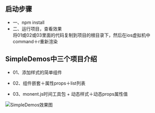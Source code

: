 
## 启动步骤

* 一、npm install
* 二、运行项目，查看效果 <br/>
将01或02或03里面的代码复制到项目的根目录下，然后在ios虚拟机中command＋r重新渲染

## SimpleDemos中三个项目介绍

* 01、添加样式的简单组件

* 02、组件嵌套＋属性props＋list列表

* 03、monent.js时间工具包 + 动态样式＋动态props属性值

![SimpleDemos效果图](http://img.blog.csdn.net/20160629230129019)
